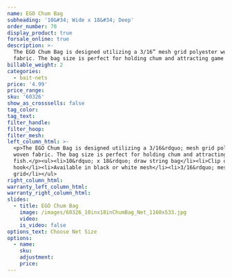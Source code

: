 ```yaml
---
name: EGO Chum Bag
subheading: '10&#34; Wide x 18&#34; Deep'
order_number: 70
display_product: true
forsale_online: true
description: >-
  The EGO Chum Bag is designed utilizing a 3/16” mesh grid polyester woven
  fabric. The bag size is perfect for holding chum and attracting game fish.
billable_weight: 2
categories:
  - bait-nets
price: '4.99'
price_range:
sku: '60326'
show_as_crosssells: false
tag_color:
tag_text:
filter_handle:
filter_hoop:
filter_mesh:
left_column_html: >-
  <p>The EGO Chum Bag is designed utilizing a 3/16&rdquo; mesh grid polyester
  woven fabric. The bag size is perfect for holding chum and attracting game
  fish.</p><ul><li>10&rdquo; x 18&rdquo; draw string bag</li><li>Clip on
  hook</li><li>Available in black or white mesh</li><li>3/16&rdquo; mesh
  grid</li></ul>
right_column_html:
warranty_left_column_html:
warranty_right_column_html:
slides:
  - title: EGO Chum Bag
    image: /images/60326_10inx18inChumBag_Net_1160x533.jpg
    video:
    is_video: false
options_text: Choose Net Size
options:
  - name:
    sku:
    adjustment:
    price:
---
```

